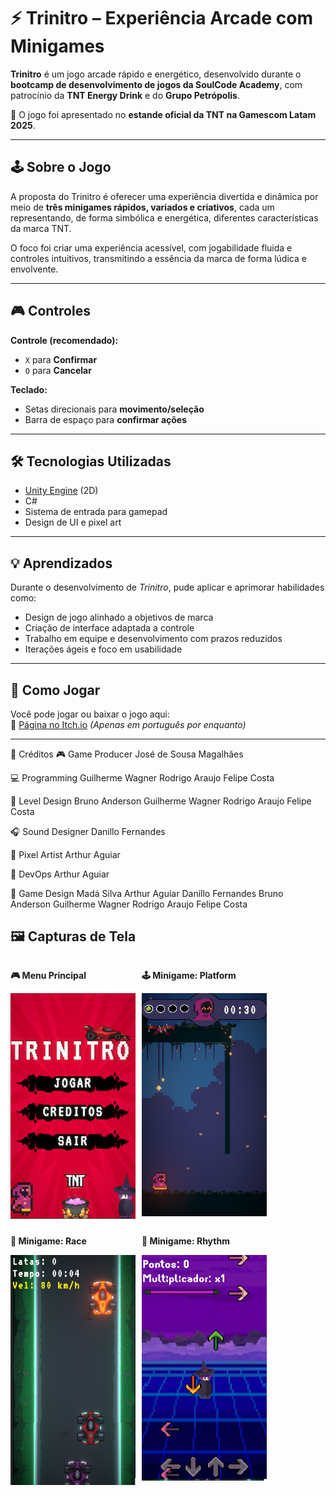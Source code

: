 # ⚡ Trinitro – Experiência Arcade com Minigames

**Trinitro** é um jogo arcade rápido e energético, desenvolvido durante o **bootcamp de desenvolvimento de jogos da SoulCode Academy**, com patrocínio da **TNT Energy Drink** e do **Grupo Petrópolis**.

🎉 O jogo foi apresentado no **estande oficial da TNT na Gamescom Latam 2025**.

---

## 🕹️ Sobre o Jogo

A proposta do Trinitro é oferecer uma experiência divertida e dinâmica por meio de **três minigames rápidos, variados e criativos**, cada um representando, de forma simbólica e energética, diferentes características da marca TNT.

O foco foi criar uma experiência acessível, com jogabilidade fluida e controles intuitivos, transmitindo a essência da marca de forma lúdica e envolvente.

---

## 🎮 Controles

**Controle (recomendado):**
- `X` para **Confirmar**
- `O` para **Cancelar**

**Teclado:**
- Setas direcionais para **movimento/seleção**
- Barra de espaço para **confirmar ações**

---

## 🛠️ Tecnologias Utilizadas

- [Unity Engine](https://unity.com/) (2D)
- C#
- Sistema de entrada para gamepad
- Design de UI e pixel art

---

## 💡 Aprendizados

Durante o desenvolvimento de *Trinitro*, pude aplicar e aprimorar habilidades como:

- Design de jogo alinhado a objetivos de marca
- Criação de interface adaptada a controle
- Trabalho em equipe e desenvolvimento com prazos reduzidos
- Iterações ágeis e foco em usabilidade

---

## 🚀 Como Jogar

Você pode jogar ou baixar o jogo aqui:  
🔗 [Página no Itch.io](https://art109.itch.io/trinitro) *(Apenas em português por enquanto)*

---
👥 Créditos
🎮 Game Producer
José de Sousa Magalhães

💻 Programming
Guilherme Wagner
Rodrigo Araujo
Felipe Costa

🧱 Level Design
Bruno Anderson
Guilherme Wagner
Rodrigo Araujo
Felipe Costa

🎧 Sound Designer
Danillo Fernandes

🎨 Pixel Artist
Arthur Aguiar

🔧 DevOps
Arthur Aguiar

🧠 Game Design
Madá Silva
Arthur Aguiar
Danillo Fernandes
Bruno Anderson
Guilherme Wagner
Rodrigo Araujo
Felipe Costa

## 🖼️ Capturas de Tela

<div style="display: flex; gap: 10px; flex-wrap: wrap;">
  <div>
    <p><strong>🎮 Menu Principal</strong></p>
    <img src="images/Menu.png" alt="Menu" width="200"/>
  </div>
  <div>
    <p><strong>🕹️ Minigame: Platform</strong></p>
    <img src="images/PlatAform.png" alt="Platform" width="200"/>
  </div>
  <div>
    <p><strong>🏁 Minigame: Race</strong></p>
    <img src="images/Race.png" alt="Race" width="200"/>
  </div>
  <div>
    <p><strong>🎵 Minigame: Rhythm</strong></p>
    <img src="images/Rhytm.png" alt="Rhythm" width="200"/>
  </div>
</div>

